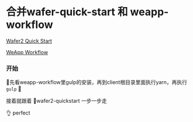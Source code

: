 # 合并wafer-quick-start 和 weapp-workflow

[Wafer2 Quick Start](https://github.com/tencentyun/wafer2-quickstart)

[WeApp Workflow](https://github.com/Jeff2Ma/WeApp-Workflow)

### 开始
先看weapp-workflow里gulp的安装，再到client根目录里面执行yarn，再执行 ```gulp```


接着就跟着 wafer2-quickstart 一步一步走

👌 perfect